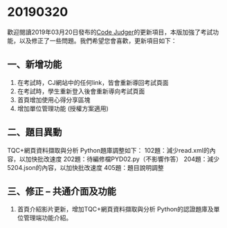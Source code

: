 # 20190320

歡迎閱讀2019年03月20日發布的[Code Judger](http://www.codejudger.com)的更新項目，本版加強了考試功能，以及修正了一些問題。我們希望您會喜歡，更新項目如下：

## 一、新增功能

1. 在考試時，CJ網站中的任何link，皆會重新導回考試頁面
2. 在考試時，學生重新登入後會重新導向考試頁面
3. 首頁增加使用心得分享區塊
4. 增加單位管理功能 \(授權方案適用\)

## 二、題目異動

TQC+網頁資料擷取與分析 Python題庫調整如下： 102題：減少read.xml的內容，以加快批改速度 202題：待編修檔PYD02.py（不影響作答） 204題：減少5204.json的內容，以加快批改速度​​​​​​​ 405題：題目說明調整

## 三、修正 – 共通介面及功能

1. 首頁介紹影片更新，增加TQC+網頁資料擷取與分析 Python的認證題庫及單位管理端功能介紹。


